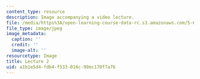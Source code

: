 ```yaml
---
content_type: resource
description: Image accompanying a video lecture.
file: /media/https%3A/open-learning-course-data-rc.s3.amazonaws.com/5-60-thermodynamics-kinetics-spring-2008/a1b1e5d4fdb4f533016c99ec170f7a76_lec02_th.jpg
file_type: image/jpeg
image_metadata:
  caption: ''
  credit: ''
  image-alt: ''
resourcetype: Image
title: Lecture 2
uid: a1b1e5d4-fdb4-f533-016c-99ec170f7a76
---
```

